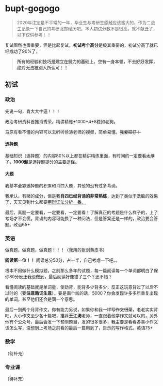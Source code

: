 # bupt-gogogo
> 2020年注定是不平常的一年，毕业生与考研生感触应该蛮大的，作为二战生记录一下自己的考研北邮经历吧，本人初试分数不是很高，就不献丑了，以下仅供参考！！

复试固然也很重要，但是比起复试，**初试考个高分**是极其重要的，初试分高了就已经成功了90%了。

> **所有的经验和技巧是建立在努力的基础上，空有一身本领，不去好好发挥，绝对无法被别人所认可！！**

## 初试

### 政治

先说一句，肖大大牛逼！！！

政治考研资料首推肖秀荣，精讲精练+1000+4+8稳如老狗。

马原有看不懂的内容可以去听听徐涛老师的视频，简单易懂。~~我爱旺仔！~~

#### 选择题

基础知识（选择题）的内容80%以上都在精讲精练里面，有时间的一定要看~~太厚了~~，**1000题**是选择题提分的主要途径。

#### 大题

我基本全靠选择题的积累和肖四大题，其他的没有过多背诵。

我承认，有赌的成分，但是我**肖四已经背诵的非常熟练**，达到了类似于洗脑的效果了，天天见到什么都要<u>用辩证法分析一番。</u>



最后，真题一定要看，一定要看，一定要看！了解真正的考题是什么样子的，上了考场才不会慌。背诵的内容可能换了一种问法，但是答案还是一样的，政治要会答题。政治65+

### 英语

做真题，做真题，做真题！！！（我用的张剑黄皮书）

**阅读第一位！！** 阅读总分50分，占一半，自己考虑一下吧。。

根本不用做什么模拟题，之前那么多年的试题，每一篇阅读每一个单词都明白了保你80分~~反正我没做到~~，最后阅读好像错了三个？还不错？

看懂阅读的基础就是单词量，使劲背，能背多少背多少，反正这玩意背过了以后不过时的（要**注意熟词生意**）。要是画个线的话，5000？你会发现许多多年重复出现的单词，甚至他们还会是同一个意思。

最后一到两个月背作文，你有能力另说，如果你和我一样~~写作文很菜~~，老老实实背吧，大小作文至少各十篇吧，推荐**王江涛**老师，一直跟着他学作文就可以的，另外他有个公众号，最后会发一下预测题目，发的很多很多，我主要是看看各类小作文该怎么写，没想到上考场之前看的最后一篇用到了，告示的写作格式。英语75+

### 数学

（待补充）

### 专业课

（待补充）


